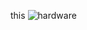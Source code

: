 this
![hardware](https://github.com/Supermario565/Gas-Detection-System/assets/116227691/2bbac293-7de9-4b2d-a678-54382277faf5)
